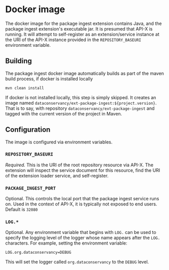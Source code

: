 # Docker image

The docker image for the package ingest extension contains Java, and the package ingest extension's executable jar. 
It is presumed that API-X is running.  It will attempt to self-register as an extension/service instance at the URI of the
API-X instance provided in the `REPOSITORY_BASEURI` environment variable.

## Building

The package ingest docker image automatically builds as part of the maven build process, if docker is installed locally

    mvn clean install
    
If docker is not installed locally, this step is simply skipped.  It creates an image named 
`dataconservancy/ext-package-ingest:${project.version}`.  That is to say, with repository `dataconservancy/ext-package-ingest`
and tagged with the current version of the project in Maven.  

## Configuration

The image is configured via environment variables.

### `REPOSITORY_BASEURI`

*Required.*  This is the URI of the root repository resource via API-X.  The extension will inspect the service
document for this resource, find the URI of the extension loader service, and self-register.

### `PACKAGE_INGEST_PORT`

Optional.  This controls the local port that the package ingest service runs on.  Used in the context of API-X, it
is typically not exposed to end users.  Default is `32080`

### `LOG.*`

Optional.  Any environment variable that begins with `LOG.` can be used to specify the logging level of 
the logger whose name appears after the `LOG.` characters.  For example, setting the environment variable:

    LOG.org.dataconservancy=DEBUG
    
 This will set the logger called `org.dataconservancy` to the `DEBUG` level.  
